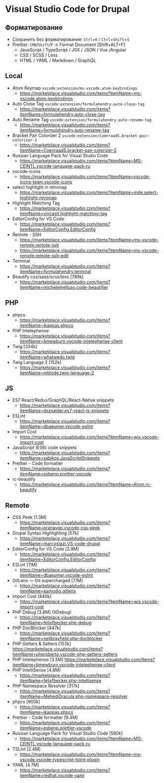 # Visual Studio Code for Drupal
## Форматирование
* Сохранить без форматирования: `Ctrl`+`K` / `Ctrl`+`Shift`+`S`
* Prettier: `CMD`/`Shift`/`P` -> Format Document [Shift+ALT+F]
  - JavaScript / TypeScript / JSX / JSON / Vue /Angular
  - CSS / SCSS / Less
  - HTML / YAML / Markdown / GraphQL

## Local
* Atom Keymap `vscode:extension/ms-vscode.atom-keybindings`
  - https://marketplace.visualstudio.com/items?itemName=ms-vscode.atom-keybindings
* Auto Close Tag `vscode:extension/formulahendry.auto-close-tag`
  - https://marketplace.visualstudio.com/items?itemName=formulahendry.auto-close-tag
* Auto Rename Tag `vscode:extension/formulahendry.auto-rename-tag`
  - https://marketplace.visualstudio.com/items?itemName=formulahendry.auto-rename-tag
* Bracket Pair Colorizer 2 `vscode:extension/CoenraadS.bracket-pair-colorizer-2`
  - https://marketplace.visualstudio.com/items?itemName=CoenraadS.bracket-pair-colorizer-2
* Russian Language Pack for Visual Studio Code
  - https://marketplace.visualstudio.com/items?itemName=MS-CEINTL.vscode-language-pack-ru
* vscode-icons
  - https://marketplace.visualstudio.com/items?itemName=vscode-icons-team.vscode-icons
* select highlight in minimap
  - https://marketplace.visualstudio.com/items?itemName=mde.select-highlight-minimap
* Highlight Matching Tag
  - https://marketplace.visualstudio.com/items?itemName=vincaslt.highlight-matching-tag
* EditorConfig for VS Code
  - https://marketplace.visualstudio.com/items?itemName=EditorConfig.EditorConfig
* Remote - SSH
  - https://marketplace.visualstudio.com/items?itemName=ms-vscode-remote.remote-ssh
  - https://marketplace.visualstudio.com/items?itemName=ms-vscode-remote.remote-ssh-edit
* Terminal
  - https://marketplace.visualstudio.com/items?itemName=formulahendry.terminal
* Beautify css/sass/scss/less [789k]
  - https://marketplace.visualstudio.com/items?itemName=michelemelluso.code-beautifier
## PHP
* phpcs
  - https://marketplace.visualstudio.com/items?itemName=ikappas.phpcs
* PHP Intelephense
  - https://marketplace.visualstudio.com/items?itemName=bmewburn.vscode-intelephense-client
* Twig [334k]
  - https://marketplace.visualstudio.com/items?itemName=whatwedo.twig
* Twig Language 2 [152k]
  - https://marketplace.visualstudio.com/items?itemName=mblode.twig-language-2
## JS
* ES7 React/Redux/GraphQL/React-Native snippets
  - https://marketplace.visualstudio.com/items?itemName=dsznajder.es7-react-js-snippets
* ESLint
  - https://marketplace.visualstudio.com/items?itemName=dbaeumer.vscode-eslint
* Import Cost
  - https://marketplace.visualstudio.com/items?itemName=wix.vscode-import-cost
* JavaScript (ES6) code snippets
  - https://marketplace.visualstudio.com/items?itemName=xabikos.JavaScriptSnippets
* Prettier - Code formatter
  - https://marketplace.visualstudio.com/items?itemName=esbenp.prettier-vscode
* rc-beautify
  - https://marketplace.visualstudio.com/items?itemName=Atom.rc-beautify

## Remote
* CSS Peek [1.3M]
  - https://marketplace.visualstudio.com/items?itemName=pranaygp.vscode-css-peek
* Drupal Syntax Highlighting [57k]
  - https://marketplace.visualstudio.com/items?itemName=marcostazi.VS-code-drupal
* EditorConfig for VS Code [2.9M]
  - https://marketplace.visualstudio.com/items?itemName=EditorConfig.EditorConfig
* ESLint [11M]
  - https://marketplace.visualstudio.com/items?itemName=dbaeumer.vscode-eslint
* GitLens — Git supercharged [7.1M]
  - https://marketplace.visualstudio.com/items?itemName=eamodio.gitlens
* Import Cost [840k]
  - https://marketplace.visualstudio.com/items?itemName=wix.vscode-import-cost
* PHP Debug [3.8M] (XDebug)
  - https://marketplace.visualstudio.com/items?itemName=felixfbecker.php-debug
* PHP DocBlocker [447k]
  - https://marketplace.visualstudio.com/items?itemName=neilbrayfield.php-docblocker
* PHP Getters & Setters [153k]
  https://marketplace.visualstudio.com/items?itemName=phproberto.vscode-php-getters-setters
* PHP Intelephense [3.5M]
  https://marketplace.visualstudio.com/items?itemName=bmewburn.vscode-intelephense-client
* PHP IntelliSense [4.8M]
  - https://marketplace.visualstudio.com/items?itemName=felixfbecker.php-intellisense
* PHP Namespace Resolver [317k]
  - https://marketplace.visualstudio.com/items?itemName=MehediDracula.php-namespace-resolver
* phpcs [900k]
  - https://marketplace.visualstudio.com/items?itemName=ikappas.phpcs
* Prettier - Code formatter [9.4M]
  - https://marketplace.visualstudio.com/items?itemName=esbenp.prettier-vscode
* Russian Language Pack for Visual Studio Code [590k]
  - https://marketplace.visualstudio.com/items?itemName=MS-CEINTL.vscode-language-pack-ru
* TSLint [2.4M]
  - https://marketplace.visualstudio.com/items?itemName=ms-vscode.vscode-typescript-tslint-plugin
* YAML [4.7M]
  - https://marketplace.visualstudio.com/items?itemName=redhat.vscode-yaml

